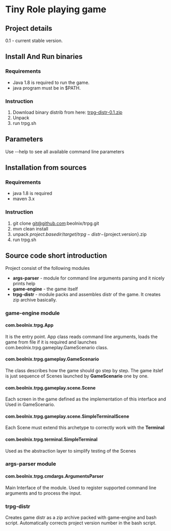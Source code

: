 # Tiny Role playing game

## Project details
0.1 - current stable version.

## Install And Run binaries

### Requirements
- Java 1.8 is required to run the game.
- java program must be in $PATH.

### Instruction
1. Download binary distrib from here: [trpg-distr-0.1.zip](http://nexus.beolnix.com/service/local/repositories/releases/content/com/beolnix/trpg-distr/0.1/trpg-distr-0.1.zip)
2. Unpack
3. run trpg.sh

## Parameters
Use --help to see all available command line parameters

## Installation from sources

### Requirements

- java 1.8 is required
- maven 3.x

### Instruction

1. git clone git@github.com:beolnix/trpg.git
2. mvn clean install
3. unpack ${project.basedir}/target/trpg-distr-${project.version}.zip
4. run trpg.sh

## Source code short introduction

Project consist of the following modules
- **args-parser** - module for command line arguments parsing and it nicely prints help
- **game-engine** - the game itself
- **trpg-distr** - module packs and assembles distr of the game. It creates zip archive basically.

### game-engine module

#### com.beolnix.trpg.App
It is the entry point.
App class reads command line arguments, loads the game from file if it is required and launches com.beolnix.trpg.gameplay.GameScenario class.

#### com.beolnix.trpg.gameplay.GameScenario
The class describes how the game should go step by step.
The game itslef is just sequence of Scenes launched by **GameScenario** one by one.

#### com.beolnix.trpg.gameplay.scene.Scene
Each screen in the game defined as the implementation of this interface and Used in GameScenario.

#### com.beolnix.trpg.gameplay.scene.SimpleTerminalScene
Each Scene must extend this archetype to correctly work with the **Terminal**

#### com.beolnix.trpg.terminal.SimpleTerminal
Used as the abstraction layer to simplify testing of the Scenes

### args-parser module

#### com.beolnix.trpg.cmdargs.ArgumentsParser
Main Interface of the module. Used to register supported command line arguments and to process the input.

### trpg-distr
Creates game distr as a zip archive packed with game-engine and bash script.
Automatically corrects project version number in the bash script.


